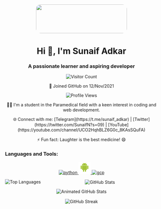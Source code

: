 <div align="center">
  <img src="https://telegra.ph/file/4d3c24973e0bbd0a7ba16.jpg" width="300" height="95" style="border-radius: 15px"/>

  <h1 align="center">Hi 👋, I'm Sunaif Adkar</h1>
  <h3 align="center">A passionate learner and aspiring developer</h3>

  ![Visitor Count](https://profile-counter.glitch.me/sunaif-adkar2/count.svg)

  <p align="center">
    📅 Joined GitHub on 12/Nov/2021
  </p>

  <p align="center">
    <img width="50%" src="https://gpvc.arturio.dev/sunaif-adkar2" alt="Profile Views" />
  </p>

  <p align="center">
    👨‍💻 I'm a student in the Paramedical field with a keen interest in coding and web development.
  </p>

  <p align="center">
    🌐 Connect with me: [Telegram](https://t.me/sunaif_adkar) | [Twitter](https://twitter.com/SunaifN?s=09) | [YouTube](https://youtube.com/channel/UCO2HqhBLZ6G0c_8KAsSQuFA)
  </p>

  <p align="center">
    ⚡ Fun fact: Laughter is the best medicine! 😄
  </p>

  <h3 align="left">Languages and Tools:</h3>
  <p align="center"> 
    <a href="https://www.python.org" target="_blank"> 
      <img src="https://devicons.github.io/devicon/devicon.git/icons/python/python-original.svg" alt="python" width="40" height="40"/> 
    </a>
    <a href="https://developer.android.com" target="_blank"> 
      <img src="https://raw.githubusercontent.com/devicons/devicon/master/icons/android/android-original-wordmark.svg" alt="android" width="40" height="40"/> 
    </a> 
    <a href="https://cloud.google.com" target="_blank"> 
      <img src="https://www.vectorlogo.zone/logos/google_cloud/google_cloud-icon.svg" alt="gcp" width="40" height="40"/> 
    </a>
  </p>

  <p><img align="left" src="https://github-readme-stats.vercel.app/api/top-langs?username=sunaif-adkar2&show_icons=true&locale=en&layout=compact" alt="Top Languages" /></p>

  <p>&nbsp;<img align="center" src="https://github-readme-stats.vercel.app/api?username=sunaif-adkar2&show_icons=true&locale=en" alt="GitHub Stats" /></p>

  <!-- Animated GitHub Stats Badge -->
  <p align="center">
    <img src="https://github-readme-stats.vercel.app/api?username=sunaif-adkar2&show_icons=true&count_private=true&hide=prs,issues&include_all_commits=true&theme=radical&animate=true" alt="Animated GitHub Stats" />
  </p>

  <p><img align="center" src="https://github-readme-streak-stats.herokuapp.com/?user=sunaif-adkar2&theme=light" alt="GitHub Streak" /></p>
</div>
